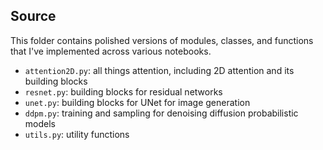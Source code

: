 ## Source

This folder contains polished versions of modules, classes, and functions that I've implemented across various notebooks. 

- `attention2D.py`: all things attention, including 2D attention and its building blocks
- `resnet.py`: building blocks for residual networks
- `unet.py`: building blocks for UNet for image generation
- `ddpm.py`: training and sampling for denoising diffusion probabilistic models
- `utils.py`: utility functions


